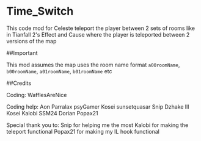 # Time_Switch

This code mod for Celeste teleport the player between 2 sets of rooms like in Tianfall 2's Effect and Cause where the player is teleported between 2 versions of the map


##Important

This mod assumes the map uses the room name format `a00roomName`, `b00roomName`, `a01roomName`, `b01roomName` etc


##Credits

Coding:
WafflesAreNice

Coding help:
Aon
Parralax
psyGamer
Kosei
sunsetquasar
Snip
Dzhake
lll
Kosei
Kalobi
SSM24
Dorian
Popax21

Special thank you to:
Snip for helping me the most
Kalobi for making the teleport functional
Popax21 for making my IL hook functional

